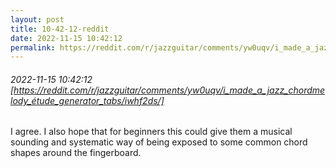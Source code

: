 ```yaml
---
layout: post
title: 10-42-12-reddit
date: 2022-11-15 10:42:12
permalink: https://reddit.com/r/jazzguitar/comments/yw0uqv/i_made_a_jazz_chordmelody_étude_generator_tabs/iwhf2ds/
---
```


###### 2022-11-15 10:42:12 [https://reddit.com/r/jazzguitar/comments/yw0uqv/i_made_a_jazz_chordmelody_étude_generator_tabs/iwhf2ds/]
I agree. I also hope that for beginners this could give them a musical sounding and systematic way of being exposed to some common chord shapes around the fingerboard.
